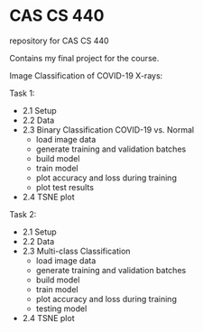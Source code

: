 # CAS CS 440

repository for CAS CS 440

Contains my final project for the course. 

Image Classification of COVID-19 X-rays:

  Task 1: 
  * 2.1 Setup 
  * 2.2 Data
  * 2.3 Binary Classification COVID-19 vs. Normal
    * load image data
    * generate training and validation batches
    * build model
    * train model 
    * plot accuracy and loss during training
    * plot test results
  * 2.4 TSNE plot
  
  Task 2: 
  * 2.1 Setup 
  * 2.2 Data
  * 2.3 Multi-class Classification
    * load image data
    * generate training and validation batches
    * build model
    * train model
    * plot accuracy and loss during training
    * testing model
  * 2.4 TSNE plot
